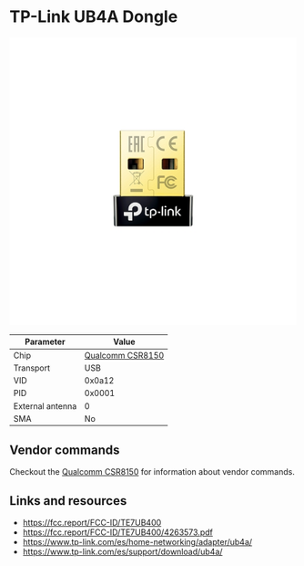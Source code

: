 # TP-Link UB4A Dongle

![TP-Link UB4A](TPLink_UB4A.jpg)

| Parameter        | Value                                        |
| ---------------- | -------------------------------------------- |
| Chip             | [Qualcomm CSR8150](Chip_Qualcomm_CSR8150.md) |
| Transport        | USB                                          |
| VID              | 0x0a12                                       |
| PID              | 0x0001                                       |
| External antenna | 0                                            |
| SMA              | No                                           |

## Vendor commands

Checkout the [Qualcomm CSR8150](Chip_Qualcomm_CSR8150.md) for information about vendor commands.

## Links and resources

- <https://fcc.report/FCC-ID/TE7UB400>
- <https://fcc.report/FCC-ID/TE7UB400/4263573.pdf>
- <https://www.tp-link.com/es/home-networking/adapter/ub4a/>
- <https://www.tp-link.com/es/support/download/ub4a/>
